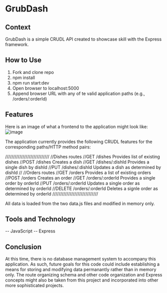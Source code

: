 # GrubDash

## Context
GrubDash is a simple CRUDL API created to showcase skill with the Express framework.

## How to Use

1. Fork and clone repo
2. npm install
3. npm run start:dev
4. Open browser to localhost:5000
5. Append browser URL with any of te valid application paths (e.g., /orders/:orderId)

## Features
Here is an image of what a frontend to the application might look like:
![image](https://github.com/thomaslesperance/GrubDash/assets/144936700/6f85c776-05e9-4170-a770-786ce0b452ed)

The application currently provides the following CRUDL features for the corresponding paths/HTTP method pairs:

////////////////////////////
//Dishes routes
//GET       /dishes            Provides list of existing dishes
//POST      /dishes            Creates a dish
//GET       /dishes/:dishId    Provides a single dish by dishId
//PUT       /dishes/:dishId    Updates a dish as determined by dishId
//
//Orders routes
//GET       /orders            Provides a list of existing orders
//POST      /orders            Creates an order
//GET       /orders/:orderId   Provides a single order by orderId
//PUT       /orders/:orderId   Updates a single order as determined by orderId
//DELETE    /orders/:orderId   Deletes a signle order as determined by orderId
/////////////////////////////

All data is loaded from the two data.js files and modified in memory only.

## Tools and Technology

--  JavaScript
--  Express

## Conclusion

At this time, there is no database management system to accompany this application. As such, future goals for this code could include establishing a means for storing and modifying data permanantly rather than in memory only. The route organizing schema and other code organization and Express concepts might also be taken from this project and incorporated into other more sophisticated projects.
